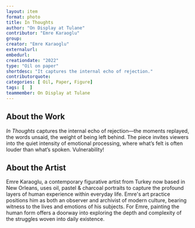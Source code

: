 ```yaml
---
layout: item
format: photo
title: In Thoughts
author: "On Display at Tulane"
contributor: "Emre Karaoglu"
group: 
creator: "Emre Karaoglu"
externalurl: 
embedurl: 
creationdate: "2022"
type: "Oil on paper"
shortdesc: "It captures the internal echo of rejection."
contributorquote: 
categories: [ Oil, Paper, Figure]
tags: [  ]
teammember: On Display at Tulane
---
```


## About the Work

_In Thoughts_ captures the internal echo of rejection—the moments replayed, the words unsaid, the weight of being left behind. The piece invites viewers into the quiet intensity of emotional processing, where what’s felt is often louder than what’s spoken. Vulnerability!

## About the Artist

Emre Karaoglu, a contemporary figurative artist from Turkey now based in New Orleans, uses oil, pastel & charcoal portraits to capture the profound layers of human experience within everyday life. Emre's art practice positions him as both an observer and archivist of modern culture, bearing witness to the lives and emotions of his subjects. For Emre, painting the human form offers a doorway into exploring the depth and complexity of the struggles woven into daily existence.
